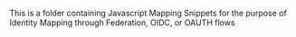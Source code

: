 This is a folder containing Javascript Mapping Snippets for the purpose of Identity Mapping through Federation, OIDC, or OAUTH flows
